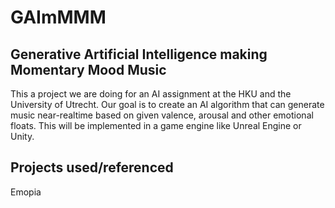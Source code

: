 # GAImMMM
## Generative Artificial Intelligence making Momentary Mood Music

This a project we are doing for an AI assignment at the HKU and the University of Utrecht.
Our goal is to create an AI algorithm that can generate music near-realtime based on given valence, arousal and other emotional floats.
This will be implemented in a game engine like Unreal Engine or Unity.

## Projects used/referenced
Emopia
